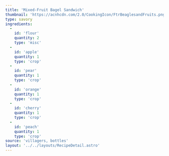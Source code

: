 ```yaml
---
title: 'Mixed-Fruit Bagel Sandwich'
thumbnail: 'https://acnhcdn.com/2.0/CookingIcon/FtrBeaglesandFruits.png'
type: savory
ingredients:
  -
    id: 'flour'
    quantity: 2
    type: 'misc'
  -
    id: 'apple'
    quantity: 1
    type: 'crop'
  -
    id: 'pear'
    quantity: 1
    type: 'crop'
  -
    id: 'orange'
    quantity: 1
    type: 'crop'
  -
    id: 'cherry'
    quantity: 1
    type: 'crop'
  -
    id: 'peach'
    quantity: 1
    type: 'crop'
source: 'villagers, bottles'
layout: '../../layouts/RecipeDetail.astro'
---
```

